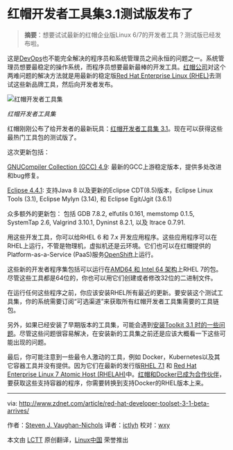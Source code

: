 红帽开发者工具集3.1测试版发布了
================================================================================
> **摘要**：想要试试最新的红帽企业版Linux 6/7的开发者工具？测试版已经发布啦。

这是[DevOps][1]也不能完全解决的程序员和系统管理员之间永恒的问题之一。系统管理员想要最稳定的操作系统，而程序员想要最新最棒的开发工具。[红帽公司][2]对这个两难问题的解决方法就是用最新的稳定版[Red Hat Enterprise Linux (RHEL)][3]去测试这些新品牌工具，然后向开发者发布。

![红帽开发者工具集](http://zdnet4.cbsistatic.com/hub/i/2015/03/18/d92b1067-6b36-4ff0-ac9e-608fbe3e8c5d/ae80362df5401a37e3cbcd2598f33370/rhel-dev-tools.png)

*红帽开发者工具集*

红帽刚刚公布了给开发者的最新玩具：[红帽开发者工具集 3.1][4]。现在可以获得这些最热门工具包的测试版了。

这次更新包括：

[GNUCompiler Collection (GCC) 4.9][5]: 最新的GCC上游稳定版本，提供多处改进和bug修复。

[Eclipse 4.4.1][6]: 支持Java 8 以及更新的Eclipse CDT(8.5)版本，Eclipse Linux Tools (3.1), Eclipse Mylyn (3.14), 和 Eclipse Egit/Jgit (3.6.1)

众多额外的更新包： 包括 GDB 7.8.2, elfutils 0.161, memstomp 0.1.5, SystemTap 2.6, Valgrind 3.10.1, Dyninst 8.2.1, 以及 ltrace 0.7.91.

用这些开发工具，你可以给RHEL 6 和 7.x 开发应用程序。这些应用程序可以在RHEL上运行，不管是物理机，虚拟机还是云环境。它们也可以在红帽提供的Platform-as-a-Service (PaaS)服务[OpenShift][7]上运行。

这些新的开发者程序集包括可以运行在[AMD64 和 Intel 64 架构][8]上RHEL 7的包。尽管这些工具都是64位的，你也可以用它们创建或者修改32位的二进制文件。

在运行任何这些程序之前，你应该安装RHEL所有最近的更新。要安装这个测试工具集，你的系统需要订阅“可选渠道”来获取所有红帽开发者工具集需要的工具链包。

另外，如果已经安装了早期版本的工具集，可能会遇到[安装Toolkit 3.1 时的一些问题][9]。尽管这些问题很容易解决，在安装新的工具集之前还是应该大概看一下这些可能出现的问题。

最后，你可能注意到一些最令人激动的工具，例如 Docker，Kubernetes以及其它容器工具并没有提供。因为它们在最新的发行版[RHEL 7.1][10] 和 [Red Hat Enterprise Linux 7 Atomic Host (RHELAH)][11]中。[红帽和Docker已成为合作伙伴][12]，要获取这些支持容器的程序，你需要转换到支持Docker的RHEL版本上来。

--------------------------------------------------------------------------------

via: http://www.zdnet.com/article/red-hat-developer-toolset-3-1-beta-arrives/

作者：[Steven J. Vaughan-Nichols][a]
译者：[ictlyh](https://github.com/ictlyh)
校对：[wxy](https://github.com/wxy)

本文由 [LCTT](https://github.com/LCTT/TranslateProject) 原创翻译，[Linux中国](http://linux.cn/) 荣誉推出

[a]:http://www.zdnet.com/meet-the-team/us/sjvn/
[1]:http://blogs.csc.com/2015/02/03/devops-theory-for-beginners/
[2]:http://www.redhat.com/en
[3]:http://www.redhat.com/en/technologies/linux-platforms/enterprise-linux
[4]:http://www.redhat.com/en/about/blog/red-hat-developer-toolset-31-beta-now-available
[5]:https://gcc.gnu.org/gcc-4.9/
[6]:https://projects.eclipse.org/projects/eclipse/releases/4.4.1
[7]:https://www.openshift.com/
[8]:https://access.redhat.com/documentation/en-US/Red_Hat_Developer_Toolset/3-Beta/html/3.1_Release_Notes/System_Requirements.html
[9]:https://access.redhat.com/documentation/en-US/Red_Hat_Developer_Toolset/3-Beta/html/3.1_Release_Notes/DTS3.1_Release.html#Known_Issues
[10]:http://www.zdnet.com/article/red-hat-7-1-is-here-centos-7-1-is-coming-soon/
[11]:http://www.zdnet.com/article/red-hat-buys-into-docker-containers-with-atomic-host/
[12]:http://www.zdnet.com/article/red-hat-partners-with-docker-to-create-linuxdocker-software-stack/